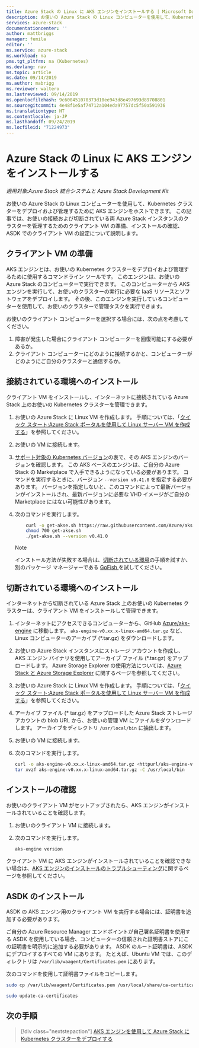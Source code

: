 ```yaml
---
title: Azure Stack の Linux に AKS エンジンをインストールする | Microsoft Docs
description: お使いの Azure Stack の Linux コンピューターを使用して、Kubernetes クラスターをデプロイおよび管理するために AKS エンジンをホストする方法について説明します。
services: azure-stack
documentationcenter: ''
author: mattbriggs
manager: femila
editor: ''
ms.service: azure-stack
ms.workload: na
pms.tgt_pltfrm: na (Kubernetes)
ms.devlang: nav
ms.topic: article
ms.date: 09/14/2019
ms.author: mabrigg
ms.reviewer: waltero
ms.lastreviewed: 09/14/2019
ms.openlocfilehash: 9c600451070373d10ee943d8e497693d89708801
ms.sourcegitcommit: 4e48f1e5af74712a104eda97757dc5f50a591936
ms.translationtype: HT
ms.contentlocale: ja-JP
ms.lasthandoff: 09/24/2019
ms.locfileid: "71224973"
---
```

# <a name="install-the-aks-engine-on-linux-in-azure-stack"></a>Azure Stack の Linux に AKS エンジンをインストールする

*適用対象:Azure Stack 統合システムと Azure Stack Development Kit*

お使いの Azure Stack の Linux コンピューターを使用して、Kubernetes クラスターをデプロイおよび管理するために AKS エンジンをホストできます。 この記事では、お使いの接続および切断されている両 Azure Stack インスタンスのクラスターを管理するためのクライアント VM の準備、インストールの確認、ASDK でのクライアント VM の設定について説明します。

## <a name="prepare-the-client-vm"></a>クライアント VM の準備

AKS エンジンとは、お使いの Kubernetes クラスターをデプロイおよび管理するために使用するコマンドライン ツールです。 このエンジンは、お使いの Azure Stack のコンピューターで実行できます。 このコンピューターから AKS エンジンを実行して、お使いのクラスターの実行に必要な IaaS リソースとソフトウェアをデプロイします。 その後、このエンジンを実行しているコンピューターを使用して、お使いのクラスターで管理タスクを実行できます。

お使いのクライアント コンピューターを選択する場合には、次の点を考慮してください。

1. 障害が発生した場合にクライアント コンピューターを回復可能にする必要があるか。
2. クライアント コンピューターにどのように接続するかと、コンピューターがどのようにご自分のクラスターと通信するか。

## <a name="install-in-a-connected-environment"></a>接続されている環境へのインストール

クライアント VM をインストールし、インターネットに接続されている Azure Stack 上のお使いの Kubernetes クラスターを管理できます。

1. お使いの Azure Stack に Linux VM を作成します。 手順については、「[クイック スタート:Azure Stack ポータルを使用して Linux サーバー VM を作成する](https://docs.microsoft.com/azure-stack/user/azure-stack-quick-linux-portal)」を参照してください。
2. お使いの VM に接続します。
3. [サポート対象の Kubernetes バージョン](https://github.com/Azure/aks-engine/blob/master/docs/topics/azure-stack.md#supported-kubernetes-versions)の表で、その AKS エンジンのバージョンを確認します。 この AKS ベースのエンジンは、ご自分の Azure Stack の Marketplace で入手できるようになっている必要があります。 コマンドを実行するときに、バージョン `--version v0.41.0` を指定する必要があります。 バージョンを指定しないと、このコマンドによって最新バージョンがインストールされ、最新バージョンに必要な VHD イメージがご自分の Marketplace にはない可能性があります。
4. 次のコマンドを実行します。

    ```bash  
        curl -o get-akse.sh https://raw.githubusercontent.com/Azure/aks-engine/master/scripts/get-akse.sh
        chmod 700 get-akse.sh
        ./get-akse.sh --version v0.41.0
    ```

    > [!Note]  
    > インストール方法が失敗する場合は、[切断されている環境](#install-in-a-disconnected-environment)の手順を試すか、別のパッケージ マネージャーである [GoFish ](azure-stack-kubernetes-aks-engine-troubleshoot.md#try-gofish)を試してください。

## <a name="install-in-a-disconnected-environment"></a>切断されている環境へのインストール

インターネットから切断されている Azure Stack 上のお使いの Kubernetes クラスターは、クライアント VM をインストールして管理できます。

1.  インターネットにアクセスできるコンピューターから、GitHub [Azure/aks-engine](https://github.com/Azure/aks-engine/releases/latest) に移動します。 `aks-engine-v0.xx.x-linux-amd64.tar.gz` など、Linux コンピューターのアーカイブ (*.tar.gz) をダウンロードします。

2.  お使いの Azure Stack インスタンスにストレージ アカウントを作成し、AKS エンジン バイナリを使用してアーカイブ ファイル (*.tar.gz) をアップロードします。 Azure Storage Explorer の使用方法については、[Azure Stack と Azure Storage Explorer](https://docs.microsoft.com/azure-stack/user/azure-stack-storage-connect-se) に関するページを参照してください。

3. お使いの Azure Stack に Linux VM を作成します。 手順については、「[クイック スタート:Azure Stack ポータルを使用して Linux サーバー VM を作成する](https://docs.microsoft.com/azure-stack/user/azure-stack-quick-linux-portal)」を参照してください。

3.  アーカイブ ファイル (* tar.gz) をアップロードした Azure Stack ストレージ アカウントの blob URL から、お使いの管理 VM にファイルをダウンロードします。 アーカイブをディレクトリ `/usr/local/bin` に抽出します。

4. お使いの VM に接続します。

5.  次のコマンドを実行します。

    ```bash  
    curl -o aks-engine-v0.xx.x-linux-amd64.tar.gz <httpurl/aks-engine-v0.xx.x-linux-amd64.tar.gz>
    tar xvzf aks-engine-v0.xx.x-linux-amd64.tar.gz -C /usr/local/bin
    ```

## <a name="verify-the-installation"></a>インストールの確認

お使いのクライアント VM がセットアップされたら、AKS エンジンがインストールされていることを確認します。

1. お使いのクライアント VM に接続します。
2. 次のコマンドを実行します。

    ```bash  
    aks-engine version
    ```

クライアント VM に AKS エンジンがインストールされていることを確認できない場合は、[AKS エンジンのインストールのトラブルシューティング](azure-stack-kubernetes-aks-engine-troubleshoot.md)に関するページを参照してください。


## <a name="asdk-installation"></a>ASDK のインストール

ASDK の AKS エンジン用のクライアント VM を実行する場合には、証明書を追加する必要があります。

ご自分の Azure Resource Manager エンドポイントが自己署名証明書を使用する ASDK を使用している場合、コンピューターの信頼された証明書ストアにこの証明書を明示的に追加する必要があります。 ASDK のルート証明書は、ASDK にデプロイするすべての VM にあります。 たとえば、Ubuntu VM では、このディレクトリは `/var/lib/waagent/Certificates.pem` にあります。 

次のコマンドを使用して証明書ファイルをコピーします。

```bash
sudo cp /var/lib/waagent/Certificates.pem /usr/local/share/ca-certificates/azurestackca.crt

sudo update-ca-certificates
```

## <a name="next-steps"></a>次の手順

> [!div class="nextstepaction"]
> [AKS エンジンを使用して Azure Stack に Kubernetes クラスターをデプロイする](azure-stack-kubernetes-aks-engine-deploy-cluster.md)